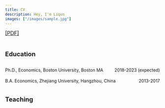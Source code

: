 ```yaml
---
title: CV
description: Hey, I'm Liqun
images: ["/images/sample.jpg"]
---
```


<big><a target="_blank" rel="noopener noreferrer" href="https://github.io/zhuge">[PDF]</a></big>

<br>

<big><big><b>Education</b></big></big>

<br>

<div> 
<div style = "float:left">Ph.D., Economics, Boston University, Boston MA</div>
<div style = "float:right">2018-2023 (expected)</div>
</div>

<div style="line-height:250%;">
    <br>
</div>

<div> 
<div style = "float:left">B.A. Economics, Zhejiang University, Hangzhou, China</div>
<div style = "float:right">2013-2017</div>
</div>

<div style="line-height:300%;">
    <br>
</div>

<big><big><b>Teaching</b></big></big>